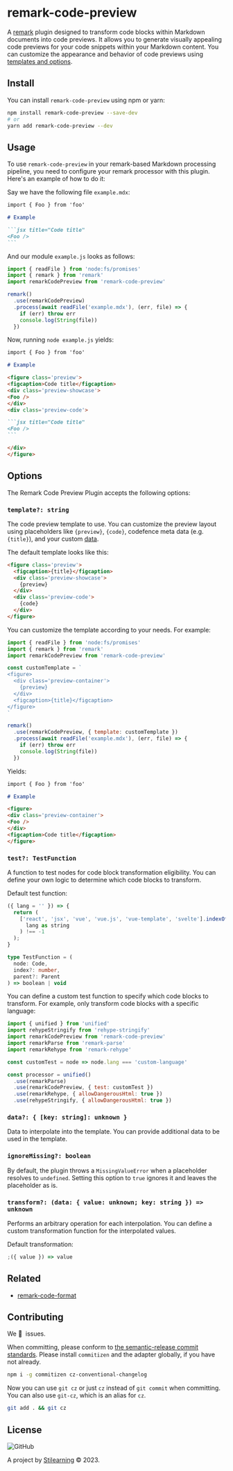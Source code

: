 # remark-code-preview

A [remark](https://github.com/remarkjs/remark) plugin designed to transform code blocks within Markdown documents into code previews. It allows you to generate visually appealing code previews for your code snippets within your Markdown content. You can customize the appearance and behavior of code previews using [templates and options](#options).

## Install

You can install `remark-code-preview` using npm or yarn:

```bash
npm install remark-code-preview --save-dev
# or
yarn add remark-code-preview --dev
```

## Usage

To use `remark-code-preview` in your remark-based Markdown processing pipeline, you need to configure your remark processor with this plugin. Here's an example of how to do it:

Say we have the following file `example.mdx`:

````md
import { Foo } from 'foo'

# Example

```jsx title="Code title"
<Foo />
```
````

And our module `example.js` looks as follows:

```js
import { readFile } from 'node:fs/promises'
import { remark } from 'remark'
import remarkCodePreview from 'remark-code-preview'

remark()
  .use(remarkCodePreview)
  .process(await readFile('example.mdx'), (err, file) => {
    if (err) throw err
    console.log(String(file))
  })
```

Now, running `node example.js` yields:

````md
import { Foo } from 'foo'

# Example

<figure class='preview'>
<figcaption>Code title</figcaption>
<div class='preview-showcase'>
<Foo />
</div>
<div class='preview-code'>

```jsx title="Code title"
<Foo />
```

</div>
</figure>
````

## Options

The Remark Code Preview Plugin accepts the following options:

### `template?: string`

The code preview template to use. You can customize the preview layout using placeholders like `{preview}`, `{code}`, codefence meta data (e.g. `{title}`), and your custom [data](#data--key-string-unknown-).

The default template looks like this:

```markdown
<figure class='preview'>
  <figcaption>{title}</figcaption>
  <div class='preview-showcase'>
    {preview}
  </div>
  <div class='preview-code'>
    {code}
  </div>
</figure>
```

You can customize the template according to your needs. For example:

```js
import { readFile } from 'node:fs/promises'
import { remark } from 'remark'
import remarkCodePreview from 'remark-code-preview'

const customTemplate = `
<figure>
  <div class='preview-container'>
    {preview}
  </div>
  <figcaption>{title}</figcaption>
</figure>
`

remark()
  .use(remarkCodePreview, { template: customTemplate })
  .process(await readFile('example.mdx'), (err, file) => {
    if (err) throw err
    console.log(String(file))
  })
```

Yields:

```md
import { Foo } from 'foo'

# Example

<figure>
<div class='preview-container'>
<Foo />
</div>
<figcaption>Code title</figcaption>
</figure>
```

### `test?: TestFunction`

A function to test nodes for code block transformation eligibility. You can define your own logic to determine which code blocks to transform.

Default test function:

```js
({ lang = '' }) => {
  return (
    ['react', 'jsx', 'vue', 'vue.js', 'vue-template', 'svelte'].indexOf(
      lang as string
    ) !== -1
  );
}
```

```ts
type TestFunction = (
  node: Code,
  index?: number,
  parent?: Parent
) => boolean | void
```

You can define a custom test function to specify which code blocks to transform. For example, only transform code blocks with a specific language:

```js
import { unified } from 'unified'
import rehypeStringify from 'rehype-stringify'
import remarkCodePreview from 'remark-code-preview'
import remarkParse from 'remark-parse'
import remarkRehype from 'remark-rehype'

const customTest = node => node.lang === 'custom-language'

const processor = unified()
  .use(remarkParse)
  .use(remarkCodePreview, { test: customTest })
  .use(remarkRehype, { allowDangerousHtml: true })
  .use(rehypeStringify, { allowDangerousHtml: true })
```

### `data?: { [key: string]: unknown }`

Data to interpolate into the template. You can provide additional data to be used in the template.

### `ignoreMissing?: boolean`

By default, the plugin throws a `MissingValueError` when a placeholder resolves to `undefined`. Setting this option to `true` ignores it and leaves the placeholder as is.

### `transform?: (data: { value: unknown; key: string }) => unknown`

Performs an arbitrary operation for each interpolation. You can define a custom transformation function for the interpolated values.

Default transformation:

```js
;({ value }) => value
```

## Related

- [remark-code-format](https://github.com/bent10/remark-plugins/tree/main/packages/code-format)

## Contributing

We 💛&nbsp; issues.

When committing, please conform to [the semantic-release commit standards](https://www.conventionalcommits.org/). Please install `commitizen` and the adapter globally, if you have not already.

```bash
npm i -g commitizen cz-conventional-changelog
```

Now you can use `git cz` or just `cz` instead of `git commit` when committing. You can also use `git-cz`, which is an alias for `cz`.

```bash
git add . && git cz
```

## License

![GitHub](https://img.shields.io/github/license/bent10/remark-plugins)

A project by [Stilearning](https://stilearning.com) &copy; 2023.
